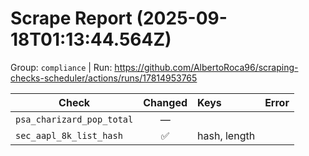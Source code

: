 # Scrape Report (2025-09-18T01:13:44.564Z)

Group: `compliance`  |  Run: https://github.com/AlbertoRoca96/scraping-checks-scheduler/actions/runs/17814953765

| Check | Changed | Keys | Error |
|---|:---:|:--|:--|
| `psa_charizard_pop_total` | — |  |  |
| `sec_aapl_8k_list_hash` | ✅ | hash, length |  |
